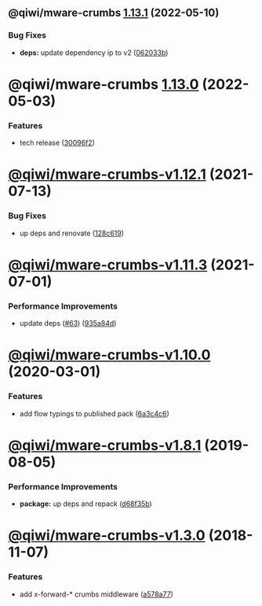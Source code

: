 ## @qiwi/mware-crumbs [1.13.1](https://github.com/qiwi/mware/compare/@qiwi/mware-crumbs@1.13.0...@qiwi/mware-crumbs@1.13.1) (2022-05-10)


### Bug Fixes

* **deps:** update dependency ip to v2 ([062033b](https://github.com/qiwi/mware/commit/062033bb102b1c88948103d73e6d363a85609055))

# @qiwi/mware-crumbs [1.13.0](https://github.com/qiwi/mware/compare/@qiwi/mware-crumbs@1.12.1...@qiwi/mware-crumbs@1.13.0) (2022-05-03)


### Features

* tech release ([30096f2](https://github.com/qiwi/mware/commit/30096f294a85a599d1910b017c84b99803965f98))

# [@qiwi/mware-crumbs-v1.12.1](https://github.com/qiwi/mware/compare/v1.12.0...v1.12.1) (2021-07-13)


### Bug Fixes

* up deps and renovate ([128c619](https://github.com/qiwi/mware/commit/128c619c4ec9c7bb46524de351379329a3992f95))

# [@qiwi/mware-crumbs-v1.11.3](https://github.com/qiwi/mware/compare/v1.11.2...v1.11.3) (2021-07-01)


### Performance Improvements

* update deps ([#63](https://github.com/qiwi/mware/issues/63)) ([935a84d](https://github.com/qiwi/mware/commit/935a84db3c8c74e6fec08f2332c544c6ce362995))

# [@qiwi/mware-crumbs-v1.10.0](https://github.com/qiwi/mware/compare/v1.9.0...v1.10.0) (2020-03-01)


### Features

* add flow typings to published pack ([6a3c4c6](https://github.com/qiwi/mware/commit/6a3c4c65400d0673dda1daa173df60436525e75f))

# [@qiwi/mware-crumbs-v1.8.1](https://github.com/qiwi/mware/compare/v1.8.0...v1.8.1) (2019-08-05)


### Performance Improvements

* **package:** up deps and repack ([d68f35b](https://github.com/qiwi/mware/commit/d68f35b))

# [@qiwi/mware-crumbs-v1.3.0](https://github.com/qiwi/mware/compare/v1.2.0...v1.3.0) (2018-11-07)


### Features

* add x-forward-* crumbs middleware ([a578a77](https://github.com/qiwi/mware/commit/a578a77))
